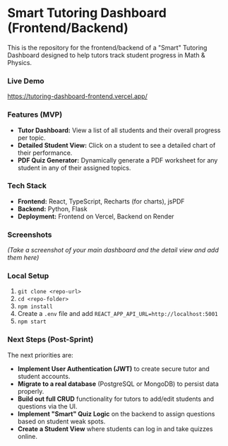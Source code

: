 # Smart Tutoring Dashboard (Frontend/Backend)

This is the repository for the frontend/backend of a "Smart" Tutoring Dashboard designed to help tutors track student progress in Math & Physics.

### Live Demo

https://tutoring-dashboard-frontend.vercel.app/

### Features (MVP)

*   **Tutor Dashboard:** View a list of all students and their overall progress per topic.
*   **Detailed Student View:** Click on a student to see a detailed chart of their performance.
*   **PDF Quiz Generator:** Dynamically generate a PDF worksheet for any student in any of their assigned topics.

### Tech Stack

*   **Frontend:** React, TypeScript, Recharts (for charts), jsPDF
*   **Backend:** Python, Flask
*   **Deployment:** Frontend on Vercel, Backend on Render

### Screenshots

_(Take a screenshot of your main dashboard and the detail view and add them here)_

### Local Setup

1.  `git clone <repo-url>`
2.  `cd <repo-folder>`
3.  `npm install`
4.  Create a `.env` file and add `REACT_APP_API_URL=http://localhost:5001`
5.  `npm start`

### Next Steps (Post-Sprint)

The next priorities are:
*   **Implement User Authentication (JWT)** to create secure tutor and student accounts.
*    **Migrate to a real database** (PostgreSQL or MongoDB) to persist data properly.
*   **Build out full CRUD** functionality for tutors to add/edit students and questions via the UI.
*   **Implement "Smart" Quiz Logic** on the backend to assign questions based on student weak spots.
*  **Create a Student View** where students can log in and take quizzes online.
